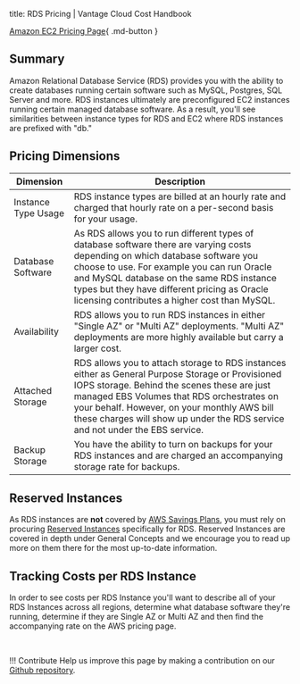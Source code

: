 title: RDS Pricing | Vantage Cloud Cost Handbook

[Amazon EC2 Pricing Page](https://aws.amazon.com/rds/pricing/){ .md-button }

## Summary

Amazon Relational Database Service (RDS) provides you with the ability to create databases running certain software such as MySQL, Postgres, SQL Server and more. RDS instances ultimately are preconfigured EC2 instances running certain managed database software. As a result, you'll see similarities between instance types for RDS and EC2 where RDS instances are prefixed with "db."

## Pricing Dimensions

|Dimension|Description|
|----|----|
|Instance Type Usage|RDS instance types are billed at an hourly rate and charged that hourly rate on a per-second basis for your usage.|
|Database Software|As RDS allows you to run different types of database software there are varying costs depending on which database software you choose to use. For example you can run Oracle and MySQL database on the same RDS instance types but they have different pricing as Oracle licensing contributes a higher cost than MySQL.| 
|Availability|RDS allows you to run RDS instances in either "Single AZ" or "Multi AZ" deployments. "Multi AZ" deployments are more highly available but carry a larger cost.| 
|Attached Storage|RDS allows you to attach storage to RDS instances either as General Purpose Storage or Provisioned IOPS storage. Behind the scenes these are just managed EBS Volumes that RDS orchestrates on your behalf. However, on your monthly AWS bill these charges will show up under the RDS service and not under the EBS service.| 
|Backup Storage|You have the ability to turn on backups for your RDS instances and are charged an accompanying storage rate for backups.| 

## Reserved Instances

As RDS instances are **not** covered by [AWS Savings Plans](http://localhost:8000/aws/concepts/savings-plans/), you must rely on procuring [Reserved Instances](http://localhost:8000/aws/concepts/reserved-instances/) specifically for RDS. Reserved Instances are covered in depth under General Concepts and we encourage you to read up more on them there for the most up-to-date information.

## Tracking Costs per RDS Instance

In order to see costs per RDS Instance you'll want to describe all of your RDS Instances across all regions, determine what database software they're running, determine if they are Single AZ or Multi AZ and then find the accompanying rate on the AWS pricing page.

<br/>

!!! Contribute
	Help us improve this page by making a contribution on our [Github repository](https://github.com/vantage-sh/handbook).